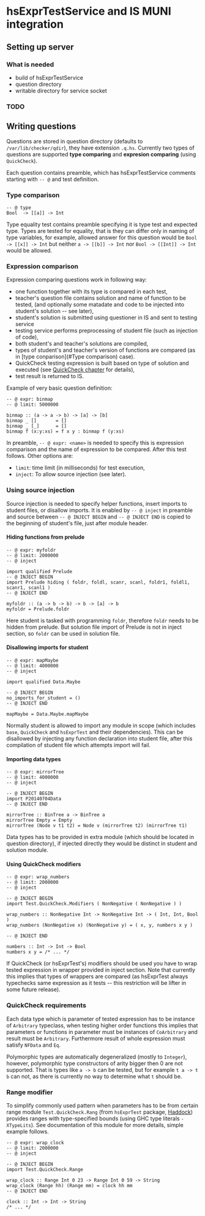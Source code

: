 # hsExprTestService and IS MUNI integration

## Setting up server

### What is needed

*   build of hsExprTestService
*   question directory
*   writable directory for service socket

### TODO

## Writing questions

Questions are stored in question directory (defaults to `/var/lib/checker/qdir`),
they have extension `.q.hs`. Currently two types of questions are supported
**type comparing** and **expresion comparing** (using `QuickCheck`).

Each question contains preamble, which has hsExprTestService comments
starting with `-- @` and test definition.

### Type comparison

    -- @ type
    Bool  -> [[a]] -> Int

Type equality test contains preamble specifying it is type test and expected
type. Types are tested for equality, that is they can differ only in naming of
type variables, for example, allowed answer for this question would be
`Bool -> [[x]] -> Int` but neither `a -> [[b]] -> Int` nor `Bool -> [[Int]] -> Int`
would be allowed.

### Expression comparison

Expression comparing questions work in following way:

*   one function together with its type is compared in each test,
*   teacher's question file contains solution and name of function to be tested,
    (and optionally some matadate and code to be injected into student's
    solution -- see later),
*   student's solution is submitted using questioner in IS and sent to testing service
*   testing service performs preprocessing of student file (such as injection of
    code),
*   both student's and teacher's solutions are compiled,
*   types of student's and teacher's version of functions are compared (as in
    [type conparison](#Type comparison) case).
*   QuickCheck testing expression is built based on type of solution and executed
    (see [QuickCheck chapter](#QuickCheck) for details),
*   test result is returned to IS.

Example of very basic question definition:

    -- @ expr: binmap
    -- @ limit: 5000000

    binmap :: (a -> a -> b) -> [a] -> [b]
    binmap _ []       = []
    binmap _ [_]      = []
    binmap f (x:y:xs) = f x y : binmap f (y:xs)

In preamble, `-- @ expr: <name>` is needed to specify this is expression
comparison and the name of expression to be compared. After this test follows.
Other options are:

*   `limit`: time limit (in milliseconds) for test execution,
*   `inject`: To allow source injection (see later).

### Using source injection

Source injection is needed to specify helper functions, insert imports to
student files, or disallow imports. It is enabled by `-- @ inject` in preamble
and source between `-- @ INJECT BEGIN` and `-- @ INJECT END` is copied to the
beginning of student's file, just after module header.

#### Hiding functions from prelude

    -- @ expr: myfoldr
    -- @ limit: 2000000
    -- @ inject

    import qualified Prelude
    -- @ INJECT BEGIN
    import Prelude hiding ( foldr, foldl, scanr, scanl, foldr1, foldl1, scanr1, scanl1 )
    -- @ INJECT END

    myfoldr :: (a -> b -> b) -> b -> [a] -> b
    myfoldr = Prelude.foldr

Here student is tasked with programming `foldr`, therefore `foldr` needs to be
hidden from prelude. But solution file import of Prelude is not in inject 
section, so `foldr` can be used in solution file.

#### Disallowing imports for student

    -- @ expr: mapMaybe
    -- @ limit: 4000000
    -- @ inject

    import qualified Data.Maybe

    -- @ INJECT BEGIN
    no_imports_for_student = ()
    -- @ INJECT END

    mapMaybe = Data.Maybe.mapMaybe

Normally student is allowed to import any module in scope (which includes
`base`, `QuickCheck` and `hsExprTest` and their dependencies). This can be 
disallowed by injecting any function declaration into student file, after this
compilation of student file which attempts import will fail.

#### Importing data types

    -- @ expr: mirrorTree
    -- @ limit: 4000000
    -- @ inject

    -- @ INJECT BEGIN
    import P20140704Data
    -- @ INJECT END

    mirrorTree :: BinTree a -> BinTree a
    mirrorTree Empty = Empty
    mirrorTree (Node v t1 t2) = Node v (mirrorTree t2) (mirrorTree t1)

Data types has to be provided in extra module (which should be located in
question directory), if injected directly they would be distinct
in student and solution module.

#### Using QuickCheck modifiers

    -- @ expr: wrap_numbers
    -- @ limit: 2000000
    -- @ inject

    -- @ INJECT BEGIN
    import Test.QuickCheck.Modifiers ( NonNegative ( NonNegative ) )

    wrap_numbers :: NonNegative Int -> NonNegative Int -> ( Int, Int, Bool )
    wrap_numbers (NonNegative x) (NonNegative y) = ( x, y, numbers x y )

    -- @ INJECT END

    numbers :: Int -> Int -> Bool
    numbers x y = /* ... */

If QuickCheck (or hsExprTest's) modifiers should be used you have to wrap
tested expression in wrapper provided in inject section. Note that currently
this implies that types of wrappers are compared (as hsExprTest always 
typechecks same expression as it tests -- this restriction will be lifter
in some future release).

### QuickCheck requirements

Each data type which is parameter of tested expression has to be instance
of `Arbitrary` typeclass, when testing higher order functions this implies
that parameters or functions in parameter must be instances of `CoArbitrary`
and result must be `Arbitrary`. Furthermore result of whole expression must
satisfy `NFData` and `Eq`.

Polymorphic types are automatically degeneralized (mostly to `Integer`),
however, polymorphic type constructors of arity bigger then 0 are not
supported. That is types like `a -> b` can be tested, but for example 
`t a -> t b` can not, as there is currently no way to determine what `t`
should be.

### Range modifier

To simplify commonly used pattern when parameters has to be from certain
range module `Test.QuickCheck.Rang` (from `hsExprTest` package,
[Haddock](https://paradise.fi.muni.cz/~xstill/doc/hsExprTest/Test-QuickCheck-Range.html))
provides ranges with type-specified bounds (using GHC type literals
`-XTypeLits`).  See documentation of this module for more details, simple
example follows.

    -- @ expr: wrap_clock
    -- @ limit: 2000000
    -- @ inject

    -- @ INJECT BEGIN
    import Test.QuickCheck.Range

    wrap_clock :: Range Int 0 23 -> Range Int 0 59 -> String
    wrap_clock (Range hh) (Range mm) = clock hh mm
    -- @ INJECT END

    clock :: Int -> Int -> String
    /* ... */


